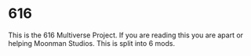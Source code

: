 # 616
This is the 616 Multiverse Project.
If you are reading this you are apart or helping Moonman Studios.
This is split into 6 mods.
